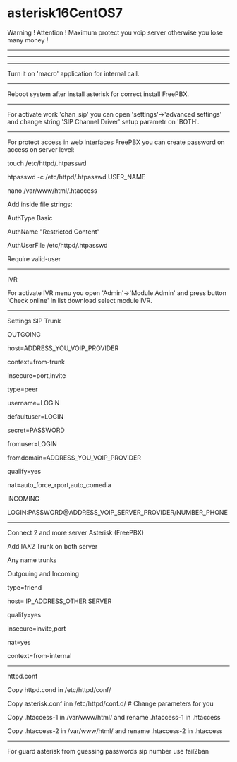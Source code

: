 # asterisk16CentOS7

Warning ! Attention ! Maximum protect you voip server otherwise you lose many money !

---
---
---

Turn it on 'macro' application for internal call.


---

Reboot system after install asterisk for correct install FreePBX.

---

For activate work 'chan_sip' you can open 'settings'->'advanced settings' and change string 'SIP Channel Driver' setup parametr on 'BOTH'.

---

For protect access in web interfaces FreePBX you can create password on access on server level:

touch /etc/httpd/.htpasswd

htpasswd -c /etc/httpd/.htpasswd USER_NAME

nano /var/www/html/.htaccess     

Add inside file strings:

AuthType Basic

AuthName "Restricted Content"

AuthUserFile /etc/httpd/.htpasswd

Require valid-user

---

IVR

For activate IVR menu you open 'Admin'->'Module Admin' and press button 'Check online' in list download select module IVR.

---

Settings SIP Trunk

OUTGOING

host=ADDRESS_YOU_VOIP_PROVIDER

context=from-trunk

insecure=port,invite

type=peer

username=LOGIN

defaultuser=LOGIN

secret=PASSWORD

fromuser=LOGIN

fromdomain=ADDRESS_YOU_VOIP_PROVIDER

qualify=yes

nat=auto_force_rport,auto_comedia


INCOMING

LOGIN:PASSWORD@ADDRESS_VOIP_SERVER_PROVIDER/NUMBER_PHONE

---

Connect 2 and more server Asterisk (FreePBX)

Add IAX2 Trunk on both server

Any name trunks

Outgouing and Incoming

type=friend

host= IP_ADDRESS_OTHER SERVER

qualify=yes

insecure=invite,port

nat=yes

context=from-internal

---

httpd.conf

Copy httpd.cond in /etc/httpd/conf/

Copy asterisk.conf inn /etc/httpd/conf.d/ # Change parameters for you

Copy .htaccess-1 in /var/www/html/ and rename .htaccess-1 in .htaccess

Copy .htaccess-2 in /var/www/html/ and rename .htaccess-2 in .htaccess

---
For guard asterisk from guessing passwords sip number use fail2ban

